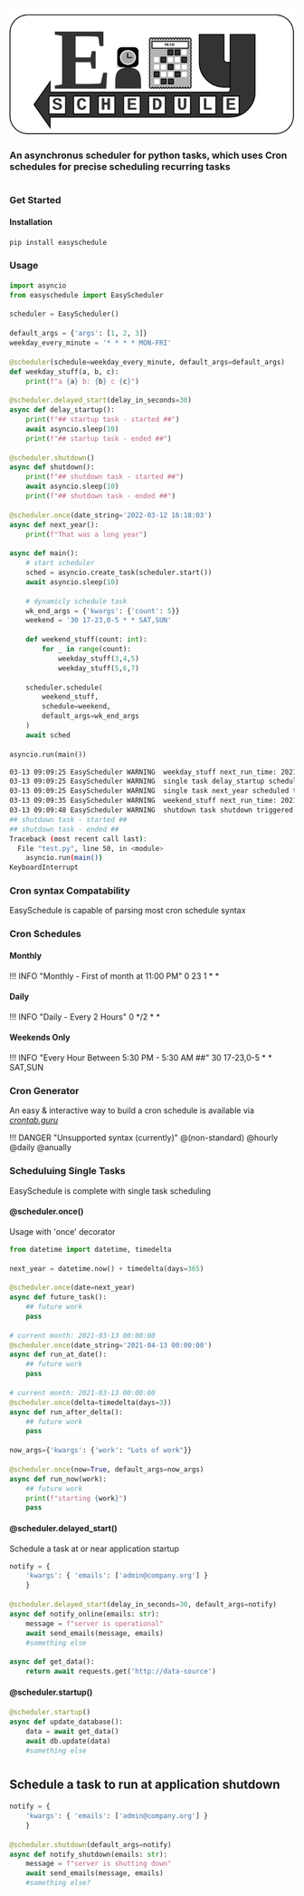 ![](./images/logo3.png)

<h3>An asynchronus scheduler for python tasks, which uses Cron schedules for precise scheduling recurring tasks</h3>

#

### Get Started

#### Installation
```bash
pip install easyschedule
```

### Usage

```python
import asyncio
from easyschedule import EasyScheduler

scheduler = EasyScheduler()

default_args = {'args': [1, 2, 3]}
weekday_every_minute = '* * * * MON-FRI'

@scheduler(schedule=weekday_every_minute, default_args=default_args)
def weekday_stuff(a, b, c):
    print(f"a {a} b: {b} c {c}")

@scheduler.delayed_start(delay_in_seconds=30)
async def delay_startup():
    print(f"## startup task - started ##")
    await asyncio.sleep(10)
    print(f"## startup task - ended ##")

@scheduler.shutdown()
async def shutdown():
    print(f"## shutdown task - started ##")
    await asyncio.sleep(10)
    print(f"## shutdown task - ended ##")

@scheduler.once(date_string='2022-03-12 16:18:03')
async def next_year():
    print(f"That was a long year")

async def main():
    # start scheduler
    sched = asyncio.create_task(scheduler.start())
    await asyncio.sleep(10)

    # dynamicly schedule task
    wk_end_args = {'kwargs': {'count': 5}}
    weekend = '30 17-23,0-5 * * SAT,SUN'

    def weekend_stuff(count: int):
        for _ in range(count):
            weekday_stuff(3,4,5)
            weekday_stuff(5,6,7)

    scheduler.schedule(
        weekend_stuff, 
        schedule=weekend,
        default_args=wk_end_args
    )
    await sched

asyncio.run(main())
```
```bash
03-13 09:09:25 EasyScheduler WARNING  weekday_stuff next_run_time: 2021-03-15 00:01:00.143645
03-13 09:09:25 EasyScheduler WARNING  single task delay_startup scheduled to run at 2021-03-13 09:09:55.143337 in 30.0 s
03-13 09:09:25 EasyScheduler WARNING  single task next_year scheduled to run at 2022-03-12 16:18:03 in 31475317.856636 s
03-13 09:09:35 EasyScheduler WARNING  weekend_stuff next_run_time: 2021-03-13 17:31:00.152428
03-13 09:09:48 EasyScheduler WARNING  shutdown task shutdown triggered at 2021-03-13 09:09:48.937516
## shutdown task - started ##
## shutdown task - ended ##
Traceback (most recent call last):
  File "test.py", line 50, in <module>
    asyncio.run(main())
KeyboardInterrupt
```
### Cron syntax Compatability

EasySchedule is capable of parsing most cron schedule syntax

### Cron Schedules

#### Monthly
!!! INFO "Monthly - First of month at 11:00 PM"
    0 23 1 * *

#### Daily
!!! INFO "Daily - Every 2 Hours"
    0 */2 * *

#### Weekends Only 
!!! INFO "Every Hour Between 5:30 PM  - 5:30 AM ##"
    30 17-23,0-5 * * SAT,SUN

### Cron Generator
An easy & interactive way to build a cron schedule is available via <em>[crontab.guru](https://crontab.guru/) </em>

!!! DANGER "Unsupported syntax (currently)"
    @(non-standard) 
    @hourly
    @daily 
    @anually



### Scheduluing Single Tasks
EasySchedule is complete with single task scheduling


#### @scheduler.once()
Usage with 'once' decorator

```python
from datetime import datetime, timedelta

next_year = datetime.now() + timedelta(days=365)

@scheduler.once(date=next_year)
async def future_task():
    ## future work
    pass

# current month: 2021-03-13 00:00:00
@scheduler.once(date_string='2021-04-13 00:00:00')
async def run_at_date():
    ## future work
    pass

# current month: 2021-03-13 00:00:00
@scheduler.once(delta=timedelta(days=3))
async def run_after_delta():
    ## future work
    pass

now_args={'kwargs': {'work': "Lots of work"}}

@scheduler.once(now=True, default_args=now_args)
async def run_now(work):
    ## future work
    print(f"starting {work}")
    pass
```
#### @scheduler.delayed_start()
Schedule a task at or near application startup

```python
notify = {
    'kwargs': { 'emails': ['admin@company.org'] }
    }

@scheduler.delayed_start(delay_in_seconds=30, default_args=notify)
async def notify_online(emails: str):
    message = f"server is operational"
    await send_emails(message, emails)
    #something else

async def get_data():
    return await requests.get('http://data-source')
```
#### @scheduler.startup()

```python
@scheduler.startup()
async def update_database():
    data = await get_data()
    await db.update(data)
    #something else
```
#
## Schedule a task to run at application shutdown
```python
notify = {
    'kwargs': { 'emails': ['admin@company.org'] }
    }

@scheduler.shutdown(default_args=notify)
async def notify_shutdown(emails: str):
    message = f"server is shutting down"
    await send_emails(message, emails)
    #something else?
```